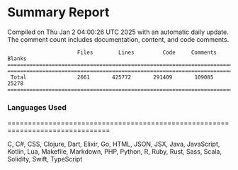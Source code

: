 # Summary Report
Compiled on Thu Jan  2 04:00:26 UTC 2025 with an automatic daily update. The comment count includes documentation, content, and code comments.
```
                      Files        Lines         Code     Comments       Blanks
===============================================================================
===============================================================================
 Total                2661       425772       291409       109085        25278
===============================================================================
```

### Languages Used
===============================================================================


C, C#, CSS, Clojure, Dart, Elixir, Go, HTML, JSON, JSX, Java, JavaScript, Kotlin, Lua, Makefile, Markdown, PHP, Python, R, Ruby, Rust, Sass, Scala, Solidity, Swift, TypeScript

